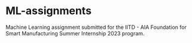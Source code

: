 # ML-assignments
Machine Learning assignment submitted for the IITD - AIA Foundation for Smart Manufacturing Summer Internship 2023 program.
